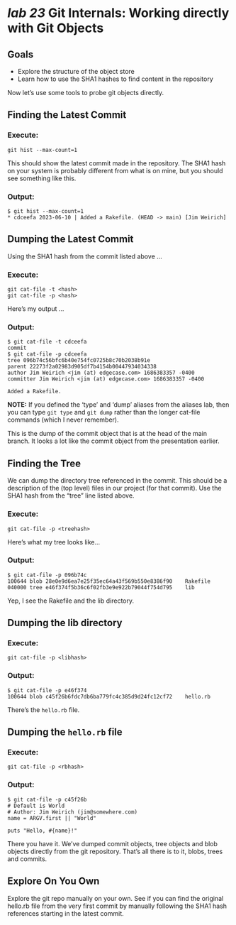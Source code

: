 # *lab 23* Git Internals: Working directly with Git Objects

## Goals

- Explore the structure of the object store
- Learn how to use the SHA1 hashes to find content in the repository

Now let’s use some tools to probe git objects directly.

## Finding the Latest Commit

### **Execute:**

``` instructions
git hist --max-count=1
```

This should show the latest commit made in the repository. The SHA1 hash
on your system is probably different from what is on mine, but you
should see something like this.

### **Output:**

``` sample
$ git hist --max-count=1
* cdceefa 2023-06-10 | Added a Rakefile. (HEAD -> main) [Jim Weirich]
```

## Dumping the Latest Commit

Using the SHA1 hash from the commit listed above …

### **Execute:**

``` instructions
git cat-file -t <hash>
git cat-file -p <hash>
```

Here’s my output …

### **Output:**

``` sample
$ git cat-file -t cdceefa
commit
$ git cat-file -p cdceefa
tree 096b74c56bfc6b40e754fc0725b8c70b2038b91e
parent 22273f2a02983d905df7b4154b00447934034338
author Jim Weirich <jim (at) edgecase.com> 1686383357 -0400
committer Jim Weirich <jim (at) edgecase.com> 1686383357 -0400

Added a Rakefile.
```

**NOTE:** If you defined the ‘type’ and ‘dump’ aliases from the aliases
lab, then you can type `git type` and `git dump` rather than the longer
cat-file commands (which I never remember).

This is the dump of the commit object that is at the head of the main
branch. It looks a lot like the commit object from the presentation
earlier.

## Finding the Tree

We can dump the directory tree referenced in the commit. This should be
a description of the (top level) files in our project (for that commit).
Use the SHA1 hash from the “tree” line listed above.

### **Execute:**

``` instructions
git cat-file -p <treehash>
```

Here’s what my tree looks like…

### **Output:**

``` sample
$ git cat-file -p 096b74c
100644 blob 28e0e9d6ea7e25f35ec64a43f569b550e8386f90    Rakefile
040000 tree e46f374f5b36c6f02fb3e9e922b79044f754d795    lib
```

Yep, I see the Rakefile and the lib directory.

## Dumping the lib directory

### **Execute:**

``` instructions
git cat-file -p <libhash>
```

### **Output:**

``` sample
$ git cat-file -p e46f374
100644 blob c45f26b6fdc7db6ba779fc4c385d9d24fc12cf72    hello.rb
```

There’s the `hello.rb` file.

## Dumping the `hello.rb` file

### **Execute:**

``` instructions
git cat-file -p <rbhash>
```

### **Output:**

``` sample
$ git cat-file -p c45f26b
# Default is World
# Author: Jim Weirich (jim@somewhere.com)
name = ARGV.first || "World"

puts "Hello, #{name}!"
```

There you have it. We’ve dumped commit objects, tree objects and blob
objects directly from the git repository. That’s all there is to it,
blobs, trees and commits.

## Explore On You Own

Explore the git repo manually on your own. See if you can find the
original hello.rb file from the very first commit by manually following
the SHA1 hash references starting in the latest commit.
